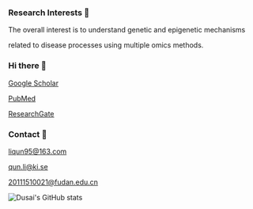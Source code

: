 ### Research Interests 🏃
The overall interest is to understand genetic and epigenetic mechanisms 

related to disease processes using multiple omics methods.

### Hi there 👋
[Google Scholar](https://scholar.google.com.hk/citations?hl=zh-CN&user=fk98shwAAAAJ&view_op=list_works&sortby=pubdate)

[PubMed](https://www.ncbi.nlm.nih.gov/myncbi/l.qun.1/bibliography/public/)

[ResearchGate](https://www.researchgate.net/profile/Qun-Li-43)

### Contact 🙈
liqun95@163.com

qun.li@ki.se

20111510021@fudan.edu.cn

![Dusai's GitHub stats](https://github-readme-stats.vercel.app/api?username=stacklens&show_icons=true&theme=radical)
<!--
**QunATCG/QunATCG** is a ✨ _special_ ✨ repository because its `README.md` (this file) appears on your GitHub profile.

Here are some ideas to get you started:

- 🔭 I’m currently working on ...
- 🌱 I’m currently learning ...
- 👯 I’m looking to collaborate on ...
- 🤔 I’m looking for help with ...
- 💬 Ask me about ...
- 📫 How to reach me: ...
- 😄 Pronouns: ...
- ⚡ Fun fact: ...
-->
